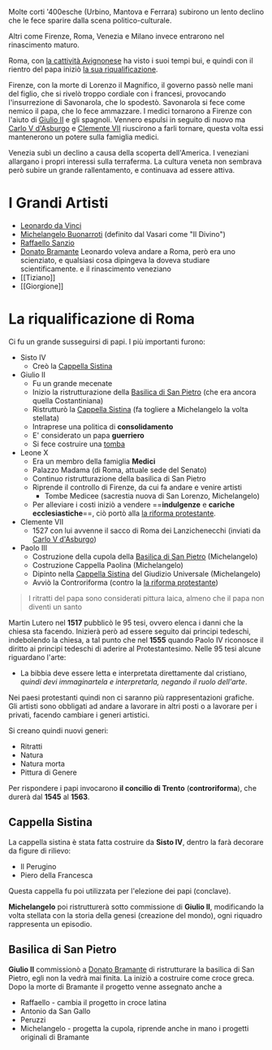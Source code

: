 Molte corti '400esche (Urbino, Mantova e Ferrara) subirono un lento declino che le fece sparire dalla scena politico-culturale.

Altri come Firenze, Roma, Venezia e Milano invece entrarono nel rinascimento maturo.

Roma, con [la cattività Avignonese](La%20cattività%20Avignonese.md) ha visto i suoi tempi bui, e quindi con il rientro del papa iniziò [la sua riqualificazione](La%20riqualificazione%20di%20Roma.md).

Firenze, con la morte di Lorenzo il Magnifico, il governo passò nelle mani del figlio, che si rivelò troppo cordiale con i francesi, provocando l'insurrezione di Savonarola, che lo spodestò. Savonarola si fece come nemico il papa, che lo fece ammazzare. I medici tornarono a Firenze con l'aiuto di [Giulio II](La%20riqualificazione%20di%20Roma.md) e gli spagnoli.
Vennero espulsi in seguito di nuovo ma [Carlo V d'Asburgo](Carlo%20V%20d'Asburgo.md) e [Clemente VII](La%20riqualificazione%20di%20Roma.md) riuscirono a farli tornare, questa volta essi mantenerono un potere sulla famiglia medici.

Venezia subì un declino a causa della scoperta dell'America. I veneziani allargano i propri interessi sulla terraferma. La cultura veneta non sembrava però subire un grande rallentamento, e continuava ad essere attiva.
# I Grandi Artisti
- [Leonardo da Vinci](Leonardo%20da%20Vinci.md)
- [Michelangelo Buonarroti](Michelangelo%20Buonarroti.md) (definito dal Vasari come "Il Divino")
- [Raffaello Sanzio](Raffaello%20Sanzio.md)
- [Donato Bramante](Donato%20Bramante.md)
Leonardo voleva andare a Roma, però era uno scienziato, e qualsiasi cosa dipingeva la doveva studiare scientificamente.
e il rinascimento veneziano
- [[Tiziano]]
- [[Giorgione]]
# La riqualificazione di Roma
Ci fu un grande susseguirsi di papi. I più importanti furono:
- Sisto IV
	- Creò la [Cappella Sistina](#Cappella%20Sistina)
- Giulio II
	- Fu un grande mecenate
	- Inizio la ristrutturazione della [Basilica di San Pietro](#Basilica%20di%20San%20Pietro) (che era ancora quella Costantiniana)
	- Ristrutturò la [Cappella Sistina](#Cappella%20Sistina) (fa togliere a Michelangelo la volta stellata)
	- Intraprese una politica di **consolidamento**
	- E' considerato un papa **guerriero**
	- Si fece costruire una [tomba](Michelangelo%20Buonarroti.md#La%20Tomba%20di%20Giulio%20II)
- Leone X
	- Era un membro della famiglia **Medici**
	- Palazzo Madama (di Roma, attuale sede del Senato)
	- Continuo ristrutturazione della basilica di San Pietro
	- Riprende il controllo di Firenze, da cui fa andare e venire artisti
		- Tombe Medicee (sacrestia nuova di San Lorenzo, Michelangelo)
	- Per alleviare i costi iniziò a vendere ==**indulgenze** e **cariche ecclesiastiche**==, ciò portò alla [la riforma protestante](../../Storia/1500/La%20riforma%20protestante.md).
- Clemente VII
	- 1527 con lui avvenne il sacco di Roma dei Lanzichenecchi (inviati da [Carlo V d'Asburgo](../../Storia/1500/Carlo%20V%20d'Asburgo.md))
- Paolo III
	- Costruzione della cupola della [Basilica di San Pietro](#Basilica%20di%20San%20Pietro) (Michelangelo)
	- Costruzione Cappella Paolina (Michelangelo)
	- Dipinto nella [Cappella Sistina](#Cappella%20Sistina) del Giudizio Universale (Michelangelo)
	- Avviò la Controriforma (contro la [la riforma protestante](../../Storia/1500/La%20riforma%20protestante.md))

> I ritratti del papa sono considerati pittura laica, almeno che il papa non diventi un santo

Martin Lutero nel **1517** pubblicò le 95 tesi, ovvero elenca i danni che la chiesa sta facendo. Inizierà però ad essere seguito dai principi tedeschi, indebolendo la chiesa, a tal punto che nel **1555** quando Paolo IV riconosce il diritto ai principi tedeschi di aderire al Protestantesimo.
Nelle 95 tesi alcune riguardano l'arte:
- La bibbia deve essere letta e interpretata direttamente dal cristiano, *quindi devi immaginartela e interpretarla, negando il ruolo dell'arte*.

Nei paesi protestanti quindi non ci saranno più rappresentazioni grafiche. Gli artisti sono obbligati ad andare a lavorare in altri posti o a lavorare per i privati, facendo cambiare i generi artistici.

Si creano quindi nuovi generi:
- Ritratti
- Natura
- Natura morta
- Pittura di Genere

Per rispondere i papi invocarono **il concilio di Trento** (**controriforma**), che durerà dal **1545** al **1563**.
## Cappella Sistina
La cappella sistina è stata fatta costruire da **Sisto IV**, dentro la farà decorare da figure di rilievo:
- Il Perugino
- Piero della Francesca

Questa cappella fu poi utilizzata per l'elezione dei papi (conclave).

**Michelangelo** poi ristrutturerà sotto commissione di **Giulio II**, modificando la volta stellata con la storia della genesi (creazione del mondo), ogni riquadro rappresenta un episodio.
## Basilica di San Pietro
**Giulio II** commissionò a [Donato Bramante](Donato%20Bramante.md) di ristrutturare la basilica di San Pietro, egli non la vedrà mai finita. La iniziò a costruire come croce greca.
Dopo la morte di Bramante il progetto venne assegnato anche a
- Raffaello - cambia il progetto in croce latina
- Antonio da San Gallo
- Peruzzi
- Michelangelo - progetta la cupola, riprende anche in mano i progetti originali di Bramante